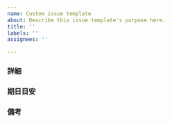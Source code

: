 ```yaml
---
name: Custom issue template
about: Describe this issue template's purpose here.
title: ''
labels: ''
assignees: ''

---
```


### 詳細
<!--
こちらにタスクの詳細を書いて下さい
-->

### 期日目安
<!--
 具体的な完了の日付を記入してください(1週間刻みだと助かります)
特段ない場合は未記入で構いません
-->

### 備考
<!--
別途伝えたいことがあればこちらに記入してください
-->
